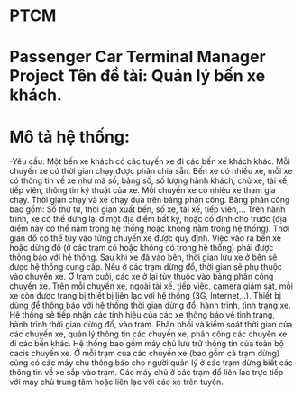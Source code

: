 PTCM
====

Passenger Car Terminal Manager Project
Tên đề tài: Quản lý bến xe khách.
====
Mô tả hệ thống:
====
-Yêu cầu: 
  Một bến xe khách có các tuyến xe đi các bến xe khách khác. Mỗi chuyến xe có thời gian chạy được phân chia sẵn. Bến xe có nhiều xe, mỗi xe có thông tin về xe như mã số, bảng số, số lượng hành khách, chủ xe, tài xế, tiếp viên, thông tin kỹ thuật của xe. Mỗi chuyến xe có nhiều xe tham gia chạy. Thời gian chạy và xe chạy dựa trên bảng phân công. Bảng phân công bao gồm: Số thứ tự, thời gian xuất bến, số xe, tài xế, tiếp viên,... Trên hành trình, xe có thể dừng lại ở một địa điểm bất kỳ, hoặc cố định cho trước (địa điểm này có thể nằm trong hệ thống hoặc không nằm trong hệ thống). Thời gian đổ có thể tùy vào từng chuyến xe được quy định. Việc vào ra bến xe hoặc dừng đổ (ở các trạm có hoặc không có trong hệ thống) phải được thông báo với hệ thống. Sau khi xe đã vào bến, thời gian lưu xe ở bến sẽ được hệ thống cung cấp. Nếu ở các trạm dừng đổ, thời gian sẽ phụ thuộc vào chuyến xe. Ở trạm cuối, các xe ở lại tùy thuộc vào bảng phân công chuyến xe.
  Trên mỗi chuyến xe, ngoài tài xế, tiếp việc, camera giám sát, mỗi xe còn được trang bị thiết bị liên lạc với hệ thống (3G, Internet,..). Thiết bị dùng để thông báo với hệ thống thời gian dừng đổ, hành trình, tình trạng xe.
  Hệ thống sẽ tiếp nhận các tính hiệu của các xe thông báo về tình trạng, hành trình thời gian dừng đổ, vào trạm. Phân phối và kiểm soát thời gian của các chuyến xe, quản lý thông tin các chuyến xe, phân công các chuyến xe đi các bến khác.
  Hệ thống bao gồm máy chủ lưu trữ thông tin của toàn bộ cacis chuyến xe. Ở mỗi trạm của các chuyến xe (bao gồm cả trạm dừng) cũng có các máy chủ thông báo cho người quản lý ở các trạm dừng biết các thông tin về xe sắp vào trạm. Các máy chủ ở các trạm đổ liên lạc trực tiếp với máy chủ trung tâm hoặc liên lạc với các xe trên tuyến.


